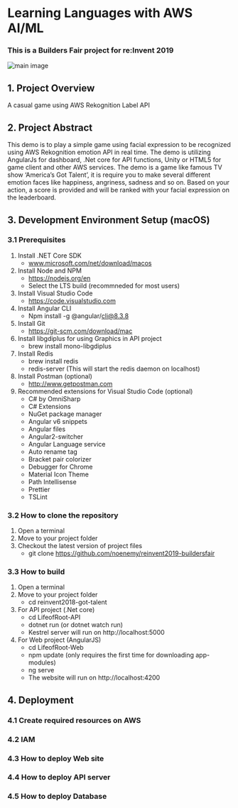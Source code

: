 # Learning Languages with AWS AI/ML

### This is a Builders Fair project for re:Invent 2019

![main image](https://github.com/noenemy/reinvent2018-life-of-root/raw/master/LifeOfRoot-Web/src/assets/images/background/bg-main-01.jpg)

## 1. Project Overview
A casual game using AWS Rekognition Label API

## 2. Project Abstract
This demo is to play a simple game using facial expression to be recognized using AWS Rekognition emotion API in real time. The demo is utilizing AngularJs for dashboard, .Net core for API functions, Unity or HTML5 for game client and other AWS services. The demo is a game like famous TV show ‘America’s Got Talent’, it is require you to make several different emotion faces like happiness, angriness, sadness and so on. Based on your action, a score is provided and will be ranked with your facial expression on the leaderboard.

## 3. Development Environment Setup (macOS)

### 3.1 Prerequisites
1. Install .NET Core SDK 
   - www.microsoft.com/net/download/macos
2. Install Node and NPM
   - https://nodejs.org/en
   - Select the LTS build (recommneded for most users)
3. Install Visual Studio Code
   - https://code.visualstudio.com
4. Install Angular CLI
   - Npm install -g @angular/cli@8.3.8
5. Install Git
   - https://git-scm.com/download/mac
6. Install libgdiplus for using Graphics in API project
   - brew install mono-libgdiplus
7. Install Redis
   - brew install redis
   - redis-server (This will start the redis daemon on localhost)
8. Install Postman (optional)
   - http://www.getpostman.com
9. Recommended extensions for Visual Studio Code (optional)
   - C# by OmniSharp
   - C# Extensions
   - NuGet package manager
   - Angular v6 snippets
   - Angular files
   - Angular2-switcher
   - Angular Language service
   - Auto rename tag
   - Bracket pair colorizer
   - Debugger for Chrome
   - Material Icon Theme
   - Path Intellisense
   - Prettier
   - TSLint
  
### 3.2 How to clone the repository 

1. Open a terminal
2. Move to your project folder
3. Checkout the latest version of project files 
   - git clone https://github.com/noenemy/reinvent2019-buildersfair 

### 3.3 How to build

1. Open a terminal
2. Move to your project folder
   - cd reinvent2018-got-talent
3. For API project (.Net core)
   - cd LifeofRoot-API
   - dotnet run (or dotnet watch run)
   - Kestrel server will run on http://localhost:5000
4. For Web project (AngularJS)
   - cd LifeofRoot-Web
   - npm update (only requires the first time for downloading app-modules)
   - ng serve
   - The website will run on http://localhost:4200
   
## 4. Deployment 

### 4.1 Create required resources on AWS
  
### 4.2 IAM 
  
### 4.3 How to deploy Web site 

### 4.4 How to deploy API server

### 4.5 How to deploy Database





